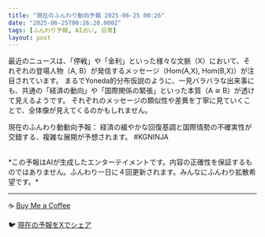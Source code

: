 ```yaml
---
title: "現在のふんわり動向予報 2025-06-25 00:26"
date: "2025-06-25T00:26:20.000Z"
tags: [ふんわり予報, AI占い, 日常]
layout: post
---
```


最近のニュースは、「停戦」や「金利」といった様々な文脈（X）において、それぞれの登場人物（A, B）が発信するメッセージ（Hom(A,X), Hom(B,X)）が注目されています。  まるでYoneda的分布仮説のように、一見バラバラな出来事にも、共通の「経済の動向」や「国際関係の緊張」といった本質（A ≅ B）が透けて見えるようです。  それぞれのメッセージの類似性や差異を丁寧に見ていくことで、全体像が見えてくるのかもしれません。


現在のふんわり動動向予報：
経済の緩やかな回復基調と国際情勢の不確実性が交錯する、複雑な展開が予想されます。 #KGNINJA

<br>
*この予報はAIが生成したエンターテイメントです。内容の正確性を保証するものではありません。ふんわり一日に４回更新されます。みんなにふんわり拡散希望です。*

---
☕️ [Buy Me a Coffee](https://www.buymeacoffee.com/kgninja)

🐦 [現在の予報をXでシェア](https://twitter.com/intent/tweet?text=%E7%8F%BE%E5%9C%A8%E3%81%AE%E3%81%B5%E3%82%93%E3%82%8F%E3%82%8A%E4%BA%88%E5%A0%B1%3A%20%E3%80%8C%E6%9C%80%E8%BF%91%E3%81%AE%E3%83%8B%E3%83%A5%E3%83%BC%E3%82%B9%E3%81%AF%E3%80%81%E3%80%8C%E5%81%9C%E6%88%A6%E3%80%8D%E3%82%84%E3%80%8C%E9%87%91%E5%88%A9%E3%80%8D%E3%81%A8%E3%81%84%E3%81%A3%E3%81%9F%E6%A7%98%E3%80%85%E3%81%AA%E6%96%87%E8%84%88%EF%BC%88X%EF%BC%89%E3%81%AB%E3%81%8A%E3%81%84%E3%81%A6%E3%80%81%E3%81%9D%E3%82%8C%E3%81%9E%E3%82%8C%E3%81%AE%E7%99%BB%E5%A0%B4%E4%BA%BA%E7%89%A9%EF%BC%88A%2C%20B%EF%BC%89%E3%81%8C%E7%99%BA%E4%BF%A1%E3%81%99%E3%82%8B%E3%83%A1%E3%83%83%E3%82%BB%E3%83%BC%E3%82%B8%EF%BC%88Hom(A%2CX)%2C%20Hom(B%2CX)%EF%BC%89%E3%81%8C%E6%B3%A8%E7%9B%AE%E3%81%95%E3%82%8C%E3%81%A6%E3%81%84%E3%81%BE%E3%81%99%E3%80%82%E3%80%8D%23KGNINJA%20%E7%B6%9A%E3%81%8D%E3%81%AF%E3%83%96%E3%83%AD%E3%82%B0%E3%81%A7%EF%BC%81%F0%9F%91%87&url=https%3A%2F%2Fkg-ninja.github.io%2FFunwariyoso%2F)
